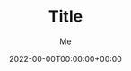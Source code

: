 ---
title: "Title"
date: 2022-00-00T00:00:00+00:00
tags: ["日本語"]
author: "Me"
showToc: true
TocOpen: false
draft: false
hidemeta: false
comments: true
description: ""
disableShare: true
disableHLJS: false
hideSummary: false
searchHidden: true
ShowReadingTime: false
ShowBreadCrumbs: true
ShowPostNavLinks: false
ShowRssButtonInSectionTermList: true
UseHugoToc: true
editPost:
    URL: "https://github.com/aibazhang/blog/tree/master/content"
    Text: "Suggest Changes"
    appendFilePath: true
---